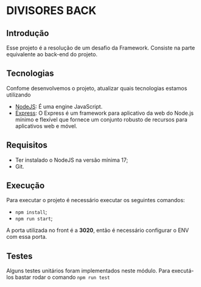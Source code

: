 # DIVISORES BACK

## Introdução

Esse projeto é a resolução de um desafio da Framework.
Consiste na parte equivalente ao back-end do projeto.

## Tecnologias

Confome desenvolvemos o projeto, atualizar quais tecnologias estamos utilizando

* [NodeJS](https://nodejs.org/en/):  É uma engine JavaScript.
* [Express](https://expressjs.com/pt-br/): O Express é um framework para aplicativo da web do Node.js mínimo e flexível que fornece um conjunto robusto de recursos para aplicativos web e móvel.

## Requisitos

* Ter instalado o NodeJS na versão mínima 17;
* Git.

## Execução
Para executar o projeto é necessário executar os seguintes comandos:

* `npm install`;
* `npm run start`;

A porta utilizada no front é a **3020**, então é necessário configurar o ENV com essa porta.

## Testes
Alguns testes unitários foram implementados neste módulo. Para executá-los bastar rodar o comando `npm run test`
